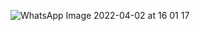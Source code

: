 ![WhatsApp Image 2022-04-02 at 16 01 17](https://user-images.githubusercontent.com/100669802/161376121-6a548fd6-1094-45b0-bace-f8916854dacf.jpeg)

